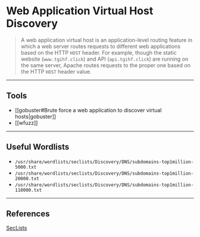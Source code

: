 # Web Application Virtual Host Discovery

> A web application virtual host is an application-level routing feature in which a web server routes requests to different web applications based on the HTTP `HOST` header. For example, though the static website (`www.tgihf.click`) and API (`api.tgihf.click`) are running on the same server, Apache routes requests to the proper one based on the HTTP `HOST` header value.

---

## Tools

- [[gobuster#Brute force a web application to discover virtual hosts|gobuster]]
- [[wfuzz]]

---

## Useful Wordlists

- `/usr/share/wordlists/seclists/Discovery/DNS/subdomains-top1million-5000.txt`
- `/usr/share/wordlists/seclists/Discovery/DNS/subdomains-top1million-20000.txt`
- `/usr/share/wordlists/seclists/Discovery/DNS/subdomains-top1million-110000.txt`

---

## References

[SecLists](https://github.com/danielmiessler/SecLists)
